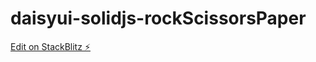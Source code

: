 # daisyui-solidjs-rockScissorsPaper

[Edit on StackBlitz ⚡️](https://stackblitz.com/edit/daisyui-solidjs-dv2tbj)
